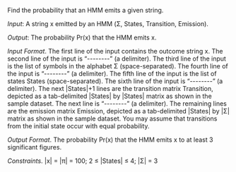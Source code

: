 Find the probability that an HMM emits a given string.

*Input*: A string x emitted by an HMM (Σ, States, Transition, Emission).

*Output*: The probability Pr(x) that the HMM emits x.

*Input Format*. The first line of the input contains the outcome string x. The second line of the input is “--------” (a delimiter). The third line of the input is the list of symbols in the alphabet Σ (space-separated). The fourth line of the input is “--------” (a delimiter). The fifth line of the input is the list of states States (space-separated). The sixth line of the input is “--------” (a delimiter). The next |States|+1 lines are the transition matrix Transition, depicted as a tab-delimited |States| by |States| matrix as shown in the sample dataset. The next line is “--------” (a delimiter). The remaining lines are the emission matrix Emission, depicted as a tab-delimited |States| by |Σ| matrix as shown in the sample dataset. You may assume that transitions from the initial state occur with equal probability. 

*Output Format*. The probability Pr(x) that the HMM emits x to at least 3 significant figures.


*Constraints*. |x| = |π| = 100; 2 ≤ |States| ≤ 4; |Σ| = 3